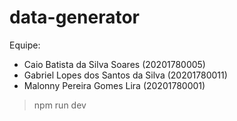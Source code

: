 # data-generator

Equipe:
- Caio Batista da Silva Soares (20201780005)
- Gabriel Lopes dos Santos da Silva (20201780011)
- Malonny Pereira Gomes Lira (20201780001)

> npm run dev
